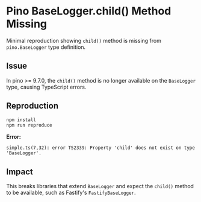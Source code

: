 # Pino BaseLogger.child() Method Missing

Minimal reproduction showing `child()` method is missing from `pino.BaseLogger` type definition.

## Issue

In pino >= 9.7.0, the `child()` method is no longer available on the `BaseLogger` type, causing TypeScript errors.

## Reproduction

```bash
npm install
npm run reproduce
```

**Error:**
```
simple.ts(7,32): error TS2339: Property 'child' does not exist on type 'BaseLogger'.
```

## Impact

This breaks libraries that extend `BaseLogger` and expect the `child()` method to be available, such as Fastify's `FastifyBaseLogger`.